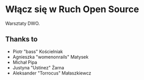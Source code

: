 Włącz się w Ruch Open Source
============================

Warsztaty DWO.

Thanks to
---------

* Piotr "bass" Kościelniak
* Agnieszka "womenonrails" Matysek
* Michał Pipa
* Justyna "Ustinez" Żarna
* Aleksander "Torrocus" Małaszkiewcz
